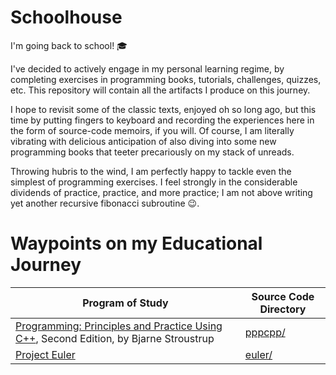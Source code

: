 # Schoolhouse

I'm going back to school! 🎓

I've decided to actively engage in my personal learning regime, by completing
exercises in programming books, tutorials, challenges, quizzes, etc. This
repository will contain all the artifacts I produce on this journey.

I hope to revisit some of the classic texts, enjoyed oh so long ago, but
this time by putting fingers to keyboard and recording the experiences
here in the form of source-code memoirs, if you will. Of course, I am
literally vibrating with delicious anticipation of also diving into some
new programming books that teeter precariously on my stack of unreads.

Throwing hubris to the wind, I am perfectly happy to tackle even the simplest
of programming exercises. I feel strongly in the considerable dividends of
practice, practice, and more practice; I am not above writing yet another
recursive fibonacci subroutine 😉.

# Waypoints on my Educational Journey

Program of Study | Source Code Directory
-----------------|------------------------
[Programming: Principles and Practice Using C++](http://www.stroustrup.com/programming.html), Second Edition, by Bjarne Stroustrup | [pppcpp/](./pppcpp)
[Project Euler](https://projecteuler.net/profile/enigmata.png) | [euler/](./euler)

